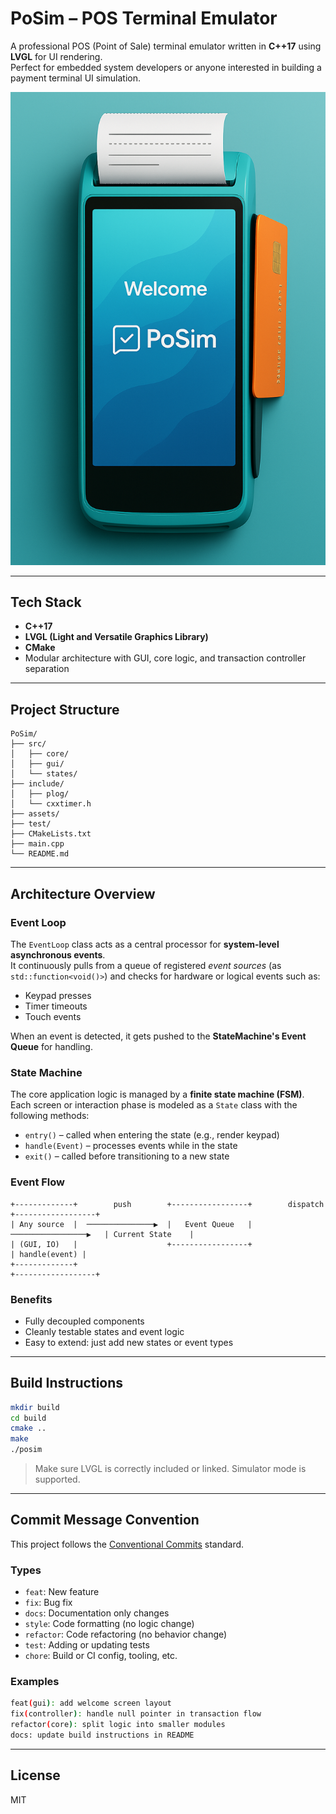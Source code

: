 # PoSim – POS Terminal Emulator

A professional POS (Point of Sale) terminal emulator written in **C++17** using **LVGL** for UI rendering.  
Perfect for embedded system developers or anyone interested in building a payment terminal UI simulation.

![Posim Welocome](assets/mainScr.png)

---

## Tech Stack

- **C++17**
- **LVGL (Light and Versatile Graphics Library)**
- **CMake**
- Modular architecture with GUI, core logic, and transaction controller separation

---

## Project Structure

```
PoSim/
├── src/
│   ├── core/
│   ├── gui/
│   └── states/
├── include/
│   ├── plog/
│   └── cxxtimer.h
├── assets/
├── test/
├── CMakeLists.txt
├── main.cpp
└── README.md
```

---

## Architecture Overview

### Event Loop

The `EventLoop` class acts as a central processor for **system-level asynchronous events**.  
It continuously pulls from a queue of registered *event sources* (as `std::function<void()>`) and checks for hardware or logical events such as:

- Keypad presses
- Timer timeouts
- Touch events

When an event is detected, it gets pushed to the **StateMachine's Event Queue** for handling.

### State Machine

The core application logic is managed by a **finite state machine (FSM)**.  
Each screen or interaction phase is modeled as a `State` class with the following methods:

- `entry()` – called when entering the state (e.g., render keypad)
- `handle(Event)` – processes events while in the state
- `exit()` – called before transitioning to a new state

### Event Flow

```
+-------------+        push        +-----------------+        dispatch       +------------------+
| Any source  |  ───────────────▶  |   Event Queue   |  ─────────────────▶   | Current State    |
| (GUI, IO)   |                    +-----------------+                       | handle(event) |
+-------------+                                                              +------------------+
```

### Benefits

- Fully decoupled components
- Cleanly testable states and event logic
- Easy to extend: just add new states or event types

---

## Build Instructions

```bash
mkdir build
cd build
cmake ..
make
./posim
```

> Make sure LVGL is correctly included or linked. Simulator mode is supported.

---

## Commit Message Convention

This project follows the [Conventional Commits](https://www.conventionalcommits.org/) standard.

### Types

- `feat`: New feature
- `fix`: Bug fix
- `docs`: Documentation only changes
- `style`: Code formatting (no logic change)
- `refactor`: Code refactoring (no behavior change)
- `test`: Adding or updating tests
- `chore`: Build or CI config, tooling, etc.

### Examples

```bash
feat(gui): add welcome screen layout
fix(controller): handle null pointer in transaction flow
refactor(core): split logic into smaller modules
docs: update build instructions in README
```

---

## License

MIT
